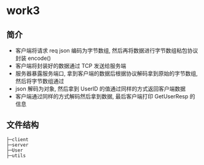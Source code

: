 # work3

## 简介

- 客户端将请求 req json 编码为字节数组, 然后再将数据进行字节数组粘包协议封装 encode()
- 客户端将封装好的数据通过 TCP 发送给服务端
- 服务器暴露服务端口, 拿到客户端的数据后根据协议解码拿到原始的字节数组, 然后将字节数组通过
- json 解码为对象, 然后拿到 UserID 的值通过同样的方式返回客户端数据
- 客户端通过同样的方式解码然后拿到数据, 最后客户端打印 GetUserResp 的信息

## 文件结构

```
├─client
├─server
├─User
├─utils
```

